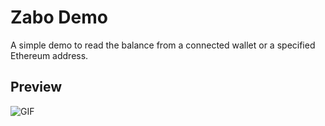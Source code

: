 # Zabo Demo
A simple demo to read the balance from a connected wallet or a specified Ethereum address.

## Preview
![GIF](https://i.imgur.com/72TCjiP.gif)
